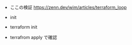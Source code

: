 - ここの検証
https://zenn.dev/wim/articles/terraform_loop


- init
- terraform init


- terrafrom apply で確認
